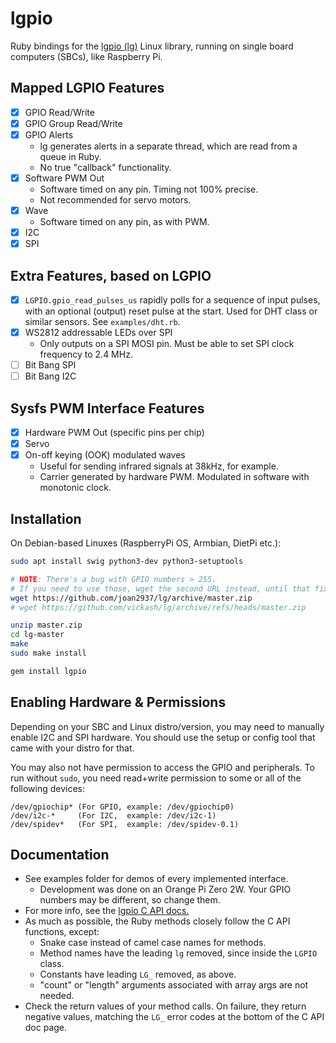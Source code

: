 # lgpio

Ruby bindings for the [lgpio (lg)](https://github.com/joan2937/lg) Linux library, running on single board computers (SBCs), like Raspberry Pi.

## Mapped LGPIO Features
- [x] GPIO Read/Write
- [x] GPIO Group Read/Write
- [x] GPIO Alerts
  - lg generates alerts in a separate thread, which are read from a queue in Ruby.
  - No true "callback" functionality.
- [x] Software PWM Out
  - Software timed on any pin. Timing not 100% precise.
  - Not recommended for servo motors.
- [x] Wave
  - Software timed on any pin, as with PWM.
- [x] I2C
- [x] SPI

## Extra Features, based on LGPIO
- [x] `LGPIO.gpio_read_pulses_us` rapidly polls for a sequence of input pulses, with an optional (output) reset pulse at the start. Used for DHT class or similar sensors. See `examples/dht.rb`.
- [x] WS2812 addressable LEDs over SPI
  - Only outputs on a SPI MOSI pin. Must be able to set SPI clock frequency to 2.4 MHz.
- [ ] Bit Bang SPI
- [ ] Bit Bang I2C

## Sysfs PWM Interface Features
- [x] Hardware PWM Out (specific pins per chip)
- [x] Servo
- [x] On-off keying (OOK) modulated waves
  - Useful for sending infrared signals at 38kHz, for example.
  - Carrier generated by hardware PWM. Modulated in software with monotonic clock.

## Installation
On Debian-based Linuxes (RaspberryPi OS, Armbian, DietPi etc.):
```bash
sudo apt install swig python3-dev python3-setuptools

# NOTE: There's a bug with GPIO numbers > 255.
# If you need to use those, wget the second URL instead, until that fix is merged.
wget https://github.com/joan2937/lg/archive/master.zip
# wget https://github.com/vickash/lg/archive/refs/heads/master.zip

unzip master.zip
cd lg-master
make
sudo make install

gem install lgpio
```

## Enabling Hardware & Permissions
Depending on your SBC and Linux distro/version, you may need to manually enable I2C and SPI hardware. You should use the setup or config tool that came with your distro for that.

You may also not have permission to access the GPIO and peripherals. To run without `sudo`, you need read+write permission to some or all of the following devices:
```
/dev/gpiochip* (For GPIO, example: /dev/gpiochip0)
/dev/i2c-*     (For I2C,  example: /dev/i2c-1)
/dev/spidev*   (For SPI,  example: /dev/spidev-0.1)
```

## Documentation
- See examples folder for demos of every implemented interface.
  - Development was done on an Orange Pi Zero 2W. Your GPIO numbers may be different, so change them.
- For more info, see the [lgpio C API docs.](https://abyz.me.uk/lg/lgpio.html)
- As much as possible, the Ruby methods closely follow the C API functions, except:
  - Snake case instead of camel case names for methods.
  - Method names have the leading `lg` removed, since inside the `LGPIO` class.
  - Constants have leading `LG_` removed, as above.
  - "count" or "length" arguments associated with array args are not needed.
- Check the return values of your method calls. On failure, they return negative values, matching the `LG_` error codes at the bottom of the C API doc page.
